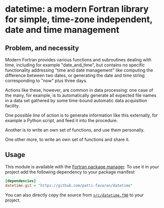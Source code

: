 # datetime: a modern Fortran library for simple, time-zone independent, date and time management

## Problem, and necessity

Modern Fortran provides various functions and subroutines dealing with time, including for example "date_and_time", but contains no specific functionality addressing "time and date management" like computing the difference between two dates, or generating the date and time string corresponding to "now" plus three days.

Actions like these, however, are common in data processing: one case of the many, for example, is to automatically generate all expected file names in a data set gathered by some time-bound automatic data acquisition facility.

One possible line of action is to generate information like this externally, for example a Python script, and feed it into the procedure.

Another is to write an own set of functions, and use them personally.

One other more, to write an own set of functions and share it.


## Usage

This module is available with the [Fortran package manager](https://fpm.fortran-lang.org).
To use it in your project add the following dependency to your package manifest

```toml
[dependencies]
datetime.git = "https://github.com/patti-favaron/datetime"
```

You can also directly copy the source from [`src/datetime.f90`](./src/datetime.f90) to your project.
